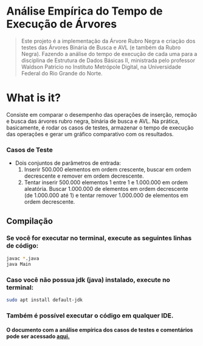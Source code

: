 #  Análise Empírica do Tempo de Execução de Árvores
> Este projeto é a implementação da Árvore Rubro Negra e criação dos testes das Árvores Binária de Busca e AVL (e também da Rubro Negra). Fazendo a análise do tempo de execução de cada uma para a disciplina de Estrutura de Dados Básicas II, ministrada pelo professor Waldson Patricio no Instituto Metrópole Digital, na Universidade Federal do Rio Grande do Norte.

# What is it?
Consiste em comparar o desempenho das operações de inserção, remoção e busca das árvores rubro negra, binária de busca e AVL. Na prática, basicamente, é rodar os casos de testes, armazenar o tempo de execução das operações e gerar um gráfico comparativo com os resultados.

### Casos de Teste
- Dois conjuntos de parâmetros de entrada:
  1. Inserir 500.000 elementos em ordem crescente, buscar em ordem decrescente e remover em ordem decrescente.
  2. Tentar inserir 500.000 elementos 1 entre 1 e 1.000.000 em ordem aleatória. Buscar 1.000.000 de elementos em ordem decrescente (de 1.000.000 até 1) e tentar remover 1.000.000 de elementos em ordem decrescente.

## Compilação

### Se você for executar no terminal, execute as seguintes linhas de código:

```bash
javac *.java
java Main
```

### Caso você não possua jdk (java) instalado, execute no terminal:

```bash
sudo apt install default-jdk
```

### Também é possível executar o código em qualquer IDE.


#### O documento com a análise empírica dos casos de testes e comentários pode ser acessado [aqui.](https://docs.google.com/document/d/19Tlck1uxfO6b4bRni5yQKzLy3MAjZP-r8jRGetooKmg/edit?usp=sharing)
